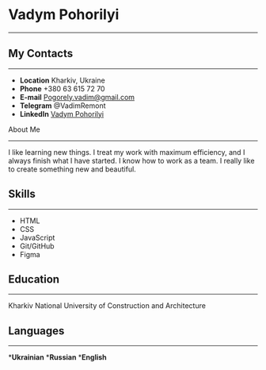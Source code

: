 # Vadym Pohorilyi
________
 
## My Contacts
_______

* __Location__ Kharkiv, Ukraine
* __Phone__   +380 63 615 72 70
* __E-mail__ Pogorely.vadim@gmail.com   
* __Telegram__ @VadimRemont
* __LinkedIn__ [Vadym Pohorilyi](https://www.linkedin.com/in/vadym-pohorilyi-9bb102247)

About Me
________
I like learning new things. I treat my work with maximum efficiency, and I always finish what I have started. I know how to work as a team. I really like to create something new and beautiful.

## Skills
_________

* HTML
* CSS
* JavaScript
* Git/GitHub
* Figma

## Education
_________
Kharkiv National University of Construction and Architecture

## Languages
_________
*__Ukrainian__
*__Russian__ 
*__English__